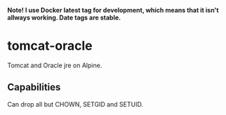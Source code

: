 **Note! I use Docker latest tag for development, which means that it isn't allways working. Date tags are stable.**

# tomcat-oracle
Tomcat and Oracle jre on Alpine.

## Capabilities
Can drop all but CHOWN, SETGID and SETUID.
